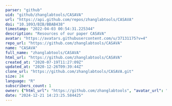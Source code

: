 ```yaml
---
parser: "github"
uid: "github/zhanglabtools/CASAVA"
url: "https://api.github.com/repos/zhanglabtools/CASAVA"
doi: "10.1093/BIB/BBAB438"
timestamp: "2022-04-03 00:54:31.225344"
description: "Resources of our paper CASAVA"
avatar: "https://avatars.githubusercontent.com/u/37131175?v=4"
repo_url: "https://github.com/zhanglabtools/CASAVA"
name: "CASAVA"
full_name: "zhanglabtools/CASAVA"
html_url: "https://github.com/zhanglabtools/CASAVA"
created_at: "2020-07-19T11:27:09Z"
updated_at: "2020-12-26T09:39:44Z"
clone_url: "https://github.com/zhanglabtools/CASAVA.git"
size: 24
language: "R"
subscribers_count: 1
owner: {"html_url": "https://github.com/zhanglabtools", "avatar_url": "https://avatars.githubusercontent.com/u/37131175?v=4", "login": "zhanglabtools", "type": "Organization"}
date: "2024-12-21 14:23:25.584425"
---
```

